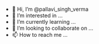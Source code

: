 - 👋 Hi, I’m @pallavi_singh_verma
- 👀 I’m interested in ...
- 🌱 I’m currently learning ...
- 💞️ I’m looking to collaborate on ...
- 📫 How to reach me ...

<!---
pallaviverm/pallaviverm is a ✨ special ✨ repository because its `README.md` (this file) appears on your GitHub profile.
You can click the Preview link to take a look at your changes.
--->

